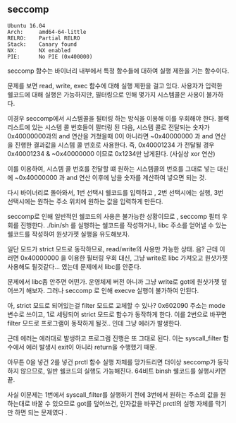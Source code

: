 seccomp
-------
```
Ubuntu 16.04
Arch:     amd64-64-little
RELRO:    Partial RELRO
Stack:    Canary found
NX:       NX enabled
PIE:      No PIE (0x400000)
```
seccomp 함수는 바이너리 내부에서 특정 함수들에 대하여 실행 제한을 거는 함수이다. 

문제를 보면 read, write, exec 함수에 대해 실행 제한을 걸고 있다. 
사용자가 입력한 쉘코드에 대해 실행은 가능하지만, 필터링으로 인해 몇가지 시스템콜은 사용이 불가하다. 

이경우 seccomp에서 시스템콜을 필터링 하는 방식을 이용해 이를 우회해야 한다.
블랙리스트에 있는 시스템 콜 번호들이 필터링 된 다음, 
시스템 콜로 전달되는 숫자가 0x40000000과의 and 연산을 거쳤을때 0이 아니라면 
~0x40000000 과 and 연산을 진행한 결과값을 시스템 콜 번호로 사용한다. 
즉, 0x40001234 가 전달될 경우 0x40001234 & ~0x40000000 이므로 0x1234만 남게된다. (사실상 xor 연산)

이를 이용하여, 시스템 콜 번호를 전달할 떄 원하는 시스템콜의 번호를 그대로 넣는 대신에
~0x40000000 과 and 연산 이후에 남을 숫자를 계산하여 넣으면 되는 것. 

다시 바이너리로 돌아와서, 1번 선택시 쉘코드를 입력하고 , 2번 선택시에는 실행, 
3번 선택시에는 원하는 주소 위치에 원하는 값을 입력하게 만든다. 

seccomp로 인해 일반적인 쉘코드의 사용은 불가능한 상황이므로 , seccomp 필터 우회를 진행한다. 
./bin/sh 를 실행하는 쉘코드를 작성하거나, 
libc 주소를 얻어낼 수 있는 쉘코드를 작성하여 원샷가젯 실행을 유도해보자.

일단 모드가 strict 모드로 동작하므로, read/write의 사용만 가능한 상태. 
음? 근데 이러면 0x40000000 을 이용한 필터링 우회 대신, 그냥 write로 libc 가져오고 원샷가젯 사용해도 될것같다... 였는데 문제에서 libc를 안준다. 

문제에서 libc좀 안주면 어떤가. 운영체제 버전 아니까 그냥 write로 got에 원샷가젯 덮어쓰기 해보자. 
그러나 seccomp 로 인해 execve 실행이 불가하여 안된다. 

아, strict 모드로 되어있는걸 filter 모드로 교체할 수 있나? 
0x602090 주소는 mode 변수로 쓰이고, 1로 세팅되어 strict 모드로 함수가 동작하게 한다. 
이를 2번으로 바꾸면 filter 모드로 프로그램이 동작하게 될것.. 인데 그냥 에러가 발생한다.

근데 에러는 에러대로 발생하고 프로그램 진행은 또 그대로 된다.
이는 syscall_filter 함수에서 에러 발생시 exit이 아니라 return을 수행했기 때문. 

아무튼 0을 넣건 2를 넣건 prctl 함수 실행 자체를 망가트리면 더이상 seccomp가 동작하지 않으므로, 
일반 쉘코드의 실행도 가능해진다. 64비트 binsh 쉘코드를 실행시키면 끝. 

사실 이문제는 1번에서 syscall_filter를 실행하기 전에 
3번에서 원하는 주소의 값을 원하는대로 바꿀 수 있으므로
got를 덮어쓰건, 인자값을 바꾸건 prctl의 실행 자체를 막기만 하면 되는 문제였다 .













